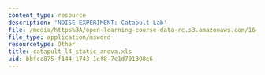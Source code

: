 ```yaml
---
content_type: resource
description: 'NOISE EXPERIMENT: Catapult Lab'
file: /media/https%3A/open-learning-course-data-rc.s3.amazonaws.com/16-881-robust-system-design-summer-1998/bbfcc875f14417431ef87c1d701398e6_catapult_l4_static_anova.xls
file_type: application/msword
resourcetype: Other
title: catapult_l4_static_anova.xls
uid: bbfcc875-f144-1743-1ef8-7c1d701398e6
---
```

